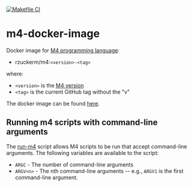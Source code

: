 [![Makefile CI](https://github.com/rzuckerm/m4-docker-image/actions/workflows/makefile.yml/badge.svg)](https://github.com/rzuckerm/m4-docker-image/actions/workflows/makefile.yml)

# m4-docker-image

Docker image for [M4 programming language](https://www.gnu.org/software/m4/manual/m4.html):

- rzuckerm/m4:`<version>-<tag>`

where:

- `<version>` is the [M4 version](M4_VERSION)
- `<tag>` is the current GitHub tag without the "v"

The docker image can be found [here](https://hub.docker.com/r/rzuckerm/m4).

## Running m4 scripts with command-line arguments

The [run-m4](run-m4) script allows M4 scripts to be run that accept command-line
arguments. The following variables are available to the script:

- `ARGC` - The number of command-line arguments
- `ARGV<n>` - The nth command-line arguments -- e.g., `ARGV1` is the first command-line
  argument.
